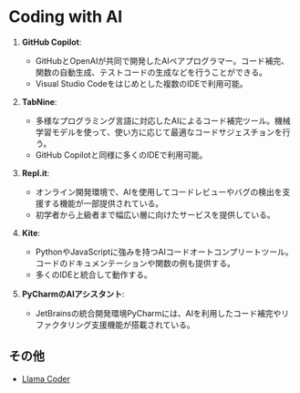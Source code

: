# Coding with AI

1. **GitHub Copilot**:
   - GitHubとOpenAIが共同で開発したAIペアプログラマー。コード補完、関数の自動生成、テストコードの生成などを行うことができる。
   - Visual Studio Codeをはじめとした複数のIDEで利用可能。

2. **TabNine**:
   - 多様なプログラミング言語に対応したAIによるコード補完ツール。機械学習モデルを使って、使い方に応じて最適なコードサジェスチョンを行う。
   - GitHub Copilotと同様に多くのIDEで利用可能。

3. **Repl.it**:
   - オンライン開発環境で、AIを使用してコードレビューやバグの検出を支援する機能が一部提供されている。
   - 初学者から上級者まで幅広い層に向けたサービスを提供している。

4. **Kite**:
   - PythonやJavaScriptに強みを持つAIコードオートコンプリートツール。コードのドキュメンテーションや関数の例も提供する。
   - 多くのIDEと統合して動作する。

5. **PyCharmのAIアシスタント**:
   - JetBrainsの統合開発環境PyCharmには、AIを利用したコード補完やリファクタリング支援機能が搭載されている。

## その他

- [Llama Coder](https://llamacoder.together.ai/)
